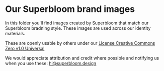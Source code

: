 # Our Superbloom brand images

In this folder you'll find images created by Superbloom that match our Superbloom bradning style. These images are used across our identity materials.

These are openly usable by others under our [License Creative Commons Zero v1.0 Universal](https://github.com/simplysecure/Diary-Studies-Designers-in-OSS/blob/main/LICENSE)

We would appreciate attribution and credit where possible and notifying us when you use these: hi@superbloom.design

